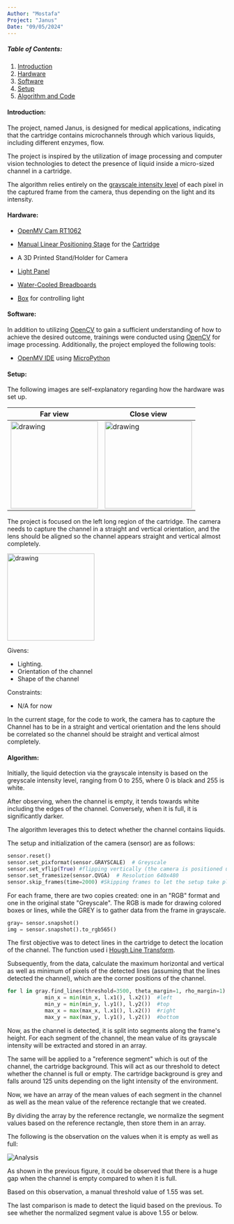 ```yaml
---
Author: "Mostafa"
Project: "Janus"
Date: "09/05/2024"
---
```


##### Table of Contents:
1. [Introduction](#introduction)
1. [Hardware](#hardware)
1. [Software](#software)
1. [Setup](#setup)
1. [Algorithm and Code](#algorithm)


#### Introduction:

The project, named Janus, is designed for medical applications, indicating that the cartridge contains microchannels through which various liquids, including different enzymes, flow.

The project is inspired by the utilization of image processing and computer vision technologies to detect the presence of liquid inside a micro-sized channel in a cartridge.

The algorithm relies entirely on the [grayscale intensity level](https://i.stack.imgur.com/fdbAz.png) of each pixel in the captured frame from the camera, thus depending on the light and its intensity.

#### Hardware:
- [OpenMV Cam RT1062](https://openmv.io/products/openmv-cam-rt)
- [Manual Linear Positioning Stage](https://www.amazon.co.uk/Positioning-Trimming-Micrometer-Displacement-Precision/dp/B0C4PPD2VW) for the [Cartridge](https://i.imgur.com/axXRbiQ.jpeg)

- A 3D Printed Stand/Holder for Camera
- [Light Panel](https://www.amazon.co.uk/COHEALI-Light-tracing-Stencil-Writing/dp/B0CBJPBF5P)
- [Water-Cooled Breadboards](https://www.thorlabs.com/newgrouppage9.cfm?objectgroup_id=4918)
- [Box](https://www.plastor.co.uk/euro-stacking-containers-with-and-without-lids-folding-containers/prime-economy-range-euro-container-cases/ref-bk-case43-32-prime-economy-euro-container-cases-400-x-300-x-335mm-with-hand-holes/) for controlling light

#### Software:

In addition to utilizing [OpenCV](https://opencv.org/) to gain a sufficient understanding of how to achieve the desired outcome, trainings were conducted using [OpenCV](https://opencv.org/) for image processing. Additionally, the project employed the following tools:


- [OpenMV IDE](https://openmv.io/pages/download) using [MicroPython](https://micropython.org/)


#### Setup:
The following images are self-explanatory regarding how the hardware was set up.

Far view | Close view
------------ | -------------
<img src="https://i.imgur.com/ofMd0wS.jpeg" alt="drawing" width="200"/>| <img src="https://i.imgur.com/3lgbOvY.jpeg" alt="drawing" width="200"/>



The project is focused on the left long region of the cartridge. The camera needs to capture the channel in a straight and vertical orientation, and the lens should be aligned so the channel appears straight and vertical almost completely.

<img src="https://i.imgur.com/vlCgP9I.png" alt="drawing" width="200"/>

Givens:
- Lighting.
- Orientation of the channel
- Shape of the channel

Constraints: 
- N/A for now

In the current stage, for the code to work, the camera has to capture the Channel has to be in a straight and vertical orientation and the lens should be correlated so the channel should be straight and vertical almost completely.

#### Algorithm:

Initially, the liquid detection via the grayscale intensity is based on the greyscale intensity level, ranging from 0 to 255, where 0 is black and 255 is white.

After observing, when the channel is empty, it tends towards white including the edges of the channel. Conversely, when it is full, it is significantly darker.

The algorithm leverages this to detect whether the channel contains liquids.

The setup and initialization of the camera (sensor) are as follows:

```python
sensor.reset()
sensor.set_pixformat(sensor.GRAYSCALE)  # Greyscale
sensor.set_vflip(True) #flipping vertically (the camera is positioned upside down)
sensor.set_framesize(sensor.QVGA)  # Resolution 640x480
sensor.skip_frames(time=2000) #Skipping frames to let the setup take place
```

For each frame, there are two copies created: one in an "RGB" format and one in the original state "Greyscale". The RGB is made for drawing colored boxes or lines, while the GREY is to gather data from the frame in grayscale.

```py
gray= sensor.snapshot()
img = sensor.snapshot().to_rgb565()
```

The first objective was to detect lines in the cartridge to detect the location of the channel. The function used i [Hough Line Transform](https://docs.openmv.io/library/omv.image.html).

Subsequently, from the data, calculate the maximum horizontal and vertical as well as minimum of pixels of the detected lines (assuming that the lines detected the channel), which are the corner positions of the channel.

```py
for l in gray.find_lines(threshold=3500, theta_margin=1, rho_margin=1):
            min_x = min(min_x, l.x1(), l.x2())  #left
            min_y = min(min_y, l.y1(), l.y2())  #top
            max_x = max(max_x, l.x1(), l.x2())  #right
            max_y = max(max_y, l.y1(), l.y2())  #bottom
```

Now, as the channel is detected, it is split into segments along the frame's height. For each segment of the channel, the mean value of its grayscale intensity will be extracted and stored in an array.

The same will be applied to a "reference segment" which is out of the channel, the cartridge background. This will act as our threshold to detect whether the channel is full or empty. The cartridge background is grey and falls around 125 units depending on the light intensity of the environment.

Now, we have an array of the mean values of each segment in the channel as well as the mean value of the reference rectangle that we created.

By dividing the array by the reference rectangle, we normalize the segment values based on the reference rectangle, then store them in an array.

The following is the observation on the values when it is empty as well as full:

![Analysis](https://i.imgur.com/ryAm08U.png)

As shown in the previous figure, it could be observed that there is a huge gap when the channel is empty compared to when it is full.

Based on this observation, a manual threshold value of 1.55 was set.

The last comparison is made to detect the liquid based on the previous. To see whether the normalized segment value is above 1.55 or below.